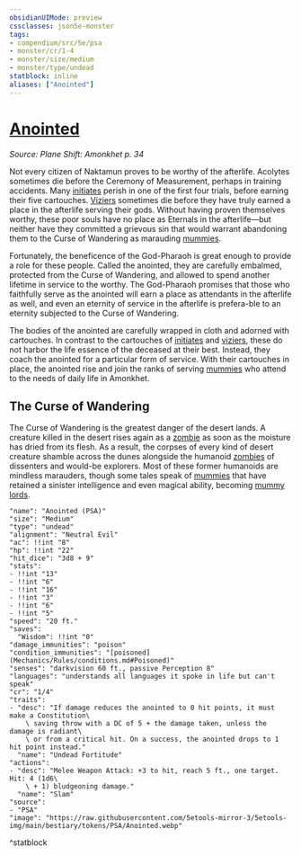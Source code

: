 ```yaml
---
obsidianUIMode: preview
cssclasses: json5e-monster
tags:
- compendium/src/5e/psa
- monster/cr/1-4
- monster/size/medium
- monster/type/undead
statblock: inline
aliases: ["Anointed"]
---
```

# [Anointed](Mechanics\bestiary\undead/anointed-psa.md)
*Source: Plane Shift: Amonkhet p. 34*  

Not every citizen of Naktamun proves to be worthy of the afterlife. Acolytes sometimes die before the Ceremony of Measurement, perhaps in training accidents. Many [initiates](Mechanics/backgrounds/initiate-psa.md) perish in one of the first four trials, before earning their five cartouches. [Viziers](Mechanics/backgrounds/vizier-psa.md) sometimes die before they have truly earned a place in the afterlife serving their gods. Without having proven themselves worthy, these poor souls have no place as Eternals in the afterlife—but neither have they committed a grievous sin that would warrant abandoning them to the Curse of Wandering as marauding [mummies](Mechanics/bestiary/undead/amonkhet-mummy-psa.md).

Fortunately, the beneficence of the God-Pharaoh is great enough to provide a role for these people. Called the anointed, they are carefully embalmed, protected from the Curse of Wandering, and allowed to spend another lifetime in service to the worthy. The God-Pharaoh promises that those who faithfully serve as the anointed will earn a place as attendants in the afterlife as well, and even an eternity of service in the afterlife is prefera-ble to an eternity subjected to the Curse of Wandering.

The bodies of the anointed are carefully wrapped in cloth and adorned with cartouches. In contrast to the cartouches of [initiates](Mechanics/backgrounds/initiate-psa.md) and [viziers](Mechanics/backgrounds/vizier-psa.md), these do not harbor the life essence of the deceased at their best. Instead, they coach the anointed for a particular form of service. With their cartouches in place, the anointed rise and join the ranks of serving [mummies](Mechanics/bestiary/undead/amonkhet-mummy-psa.md) who attend to the needs of daily life in Amonkhet.

## The Curse of Wandering

The Curse of Wandering is the greatest danger of the desert lands. A creature killed in the desert rises again as a [zombie](Mechanics/bestiary/undead/zombie.md) as soon as the moisture has dried from its flesh. As a result, the corpses of every kind of desert creature shamble across the dunes alongside the humanoid [zombies](Mechanics/bestiary/undead/zombie.md) of dissenters and would-be explorers. Most of these former humanoids are mindless marauders, though some tales speak of [mummies](Mechanics/bestiary/undead/amonkhet-mummy-psa.md) that have retained a sinister intelligence and even magical ability, becoming [mummy lords](Mechanics/bestiary/undead/amonkhet-mummy-lord-psa.md).

```statblock
"name": "Anointed (PSA)"
"size": "Medium"
"type": "undead"
"alignment": "Neutral Evil"
"ac": !!int "8"
"hp": !!int "22"
"hit_dice": "3d8 + 9"
"stats":
- !!int "13"
- !!int "6"
- !!int "16"
- !!int "3"
- !!int "6"
- !!int "5"
"speed": "20 ft."
"saves":
  "Wisdom": !!int "0"
"damage_immunities": "poison"
"condition_immunities": "[poisoned](Mechanics/Rules/conditions.md#Poisoned)"
"senses": "darkvision 60 ft., passive Perception 8"
"languages": "understands all languages it spoke in life but can't speak"
"cr": "1/4"
"traits":
- "desc": "If damage reduces the anointed to 0 hit points, it must make a Constitution\
    \ saving throw with a DC of 5 + the damage taken, unless the damage is radiant\
    \ or from a critical hit. On a success, the anointed drops to 1 hit point instead."
  "name": "Undead Fortitude"
"actions":
- "desc": "Melee Weapon Attack: +3 to hit, reach 5 ft., one target. Hit: 4 (1d6\
    \ + 1) bludgeoning damage."
  "name": "Slam"
"source":
- "PSA"
"image": "https://raw.githubusercontent.com/5etools-mirror-3/5etools-img/main/bestiary/tokens/PSA/Anointed.webp"
```
^statblock